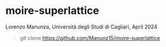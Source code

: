 # moire-superlattice
 
Lorenzo Manunza, Università degli Studi di Cagliari, April 2024

>git clone https://github.com/Manunz15/moire-superlattice
